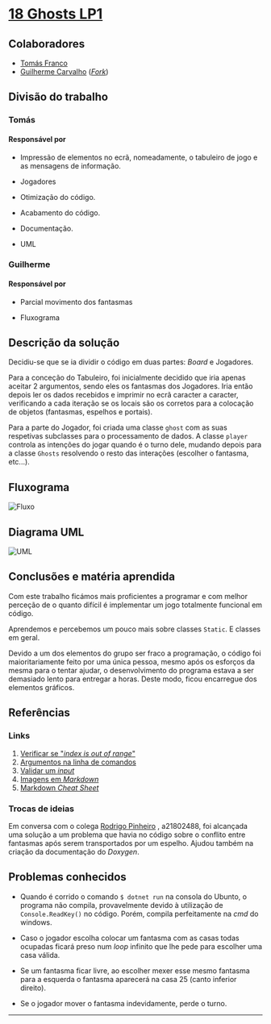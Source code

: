 ﻿# [18 Ghosts LP1](https://github.com/ThomasFranque/18GhostsLP1/tree/master/18GhostsGame)

## Colaboradores

- [Tomás Franco](https://github.com/ThomasFranque)
- [Guilherme Carvalho](https://github.com/GuilhermeCarvalho25)
([_Fork_](https://github.com/GuilhermeCarvalho25))

## Divisão do trabalho

### Tomás

#### Responsável por

- Impressão de elementos no ecrã, nomeadamente,
o tabuleiro de jogo e as mensagens de informação.

- Jogadores

- Otimização do código.

- Acabamento do código.

- Documentação.

- UML

### Guilherme

#### Responsável por

- Parcial movimento dos fantasmas
  
- Fluxograma

## Descrição da solução

Decidiu-se que se ia dividir o código em duas partes: _Board_ e Jogadores.

Para a conceção do Tabuleiro, foi inicialmente decidido que iria apenas
aceitar 2 argumentos, sendo eles os fantasmas dos Jogadores. Iria então
depois ler os dados recebidos e imprimir no ecrã caracter a caracter, 
verificando a cada iteração se os locais são os corretos para a colocação
de objetos (fantasmas, espelhos e portais).

Para a parte do Jogador, foi criada uma classe `ghost` com as suas respetivas
subclasses para o processamento de dados. A classe `player` controla as
intenções do jogar quando é o turno dele, mudando depois para a classe
`Ghosts` resolvendo o resto das interações (escolher o fantasma, etc...).

## Fluxograma

![Fluxo](https://github.com/ThomasFranque/18GhostsLP1/blob/master/img/18Ghosts_Fluxograma.png)

## Diagrama UML

![UML](https://github.com/ThomasFranque/18GhostsLP1/blob/master/img/18Ghosts_UML.png)

## Conclusões e matéria aprendida

Com este trabalho ficámos mais proficientes a programar e com melhor perceção
de o quanto difícil é implementar um jogo totalmente funcional em código.

Aprendemos e percebemos um pouco mais sobre classes `Static`. E classes
em geral.

Devido a um dos elementos do grupo ser fraco a programação, o código foi
maioritariamente feito por uma única pessoa, mesmo após os esforços da
mesma para o tentar ajudar, o desenvolvimento do programa estava a ser
demasiado lento para entregar a horas. Deste modo, ficou encarregue dos
elementos gráficos.

## Referências

### Links

1. [Verificar se "_index is out of range_"](https://stackoverflow.com/questions/42536752/how-can-i-check-if-an-array-index-is-out-of-range)
2. [Argumentos na linha de comandos](https://docs.microsoft.com/en-us/dotnet/csharp/programming-guide/main-and-command-args/command-line-arguments)
3. [Validar um _input_](https://codeasy.net/lesson/input_validation)
4. [Imagens em _Markdown_](https://stackoverflow.com/questions/14494747/add-images-to-readme-md-on-github)
5. [Markdown _Cheat Sheet_](https://github.com/adam-p/markdown-here/wiki/Markdown-Cheatsheet)

### Trocas de ideias

Em conversa com o colega [Rodrigo Pinheiro](https://github.com/RodrigoPrinheiro)
, a21802488, foi alcançada uma solução a um problema que havia no código
sobre o conflito entre fantasmas após serem transportados por um espelho.
Ajudou também na criação da documentação do _Doxygen_.

## Problemas conhecidos

- Quando é corrido o comando `$ dotnet run` na consola do Ubunto, o programa
não compila, provavelmente devido à utilização de `Console.ReadKey()` no código.
Porém, compila perfeitamente na _cmd_ do windows.

- Caso o jogador escolha colocar um fantasma com as casas todas ocupadas ficará
preso num _loop_ infinito que lhe pede para escolher uma casa válida.

- Se um fantasma ficar livre, ao escolher mexer esse mesmo fantasma para a
esquerda o fantasma aparecerá na casa 25 (canto inferior direito).

- Se o jogador mover o fantasma indevidamente, perde o turno.

---